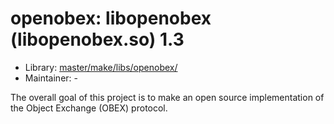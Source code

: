 # openobex: libopenobex (libopenobex.so) 1.3
 - Library: [master/make/libs/openobex/](https://github.com/Freetz-NG/freetz-ng/tree/master/make/libs/openobex/)
 - Maintainer: -

The overall goal of this project is to make an open source implementation of the Object Exchange (OBEX) protocol.
